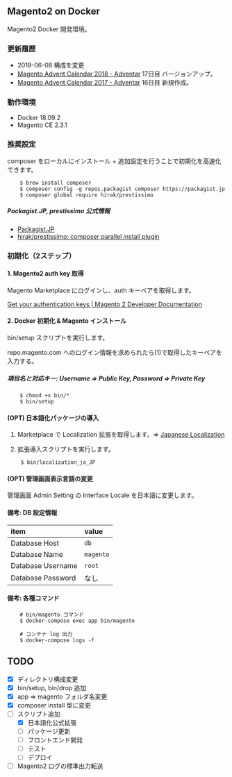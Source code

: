 ## Magento2 on Docker
Magento2 Docker 開発環境。

### 更新履歴
- 2019-06-08 構成を変更
- [Magento Advent Calendar 2018 - Adventar](https://adventar.org/calendars/3176) 17日目 バージョンアップ。
- [Magento Advent Calendar 2017 - Adventar](https://adventar.org/calendars/2349) 16日目 新規作成。

### 動作環境
- Docker 18.09.2
- Magento CE 2.3.1

### 推奨設定
composer をローカルにインストール + 追加設定を行うことで初期化を高速化できます。

        $ brew install composer
        $ composer config -g repos.packagist composer https://packagist.jp
        $ composer global require hirak/prestissimo

##### Packagist.JP, prestissimo 公式情報
- [Packagist.JP](https://packagist.jp/)
- [hirak/prestissimo: composer parallel install plugin](https://github.com/hirak/prestissimo)

### 初期化（2ステップ）
#### 1. Magento2 auth key 取得
Magento Marketplace にログインし、auth キーペアを取得します。

[Get your authentication keys | Magento 2 Developer Documentation](https://devdocs.magento.com/guides/v2.3/install-gde/prereq/connect-auth.html)

#### 2. Docker 初期化 & Magento インストール
bin/setup スクリプトを実行します。

repo.magento.com へのログイン情報を求められたら(1)で取得したキーペアを入力する。

##### 項目名と対応キー: Username => Public Key, Password => Private Key

        $ chmod +x bin/*
        $ bin/setup

#### (OPT) 日本語化パッケージの導入

1. Marketplace で Localization 拡張を取得します。=> [Japanese Localization](https://marketplace.magento.com/community-engineering-japan-common.html)
2. 拡張導入スクリプトを実行します。

        $ bin/localization_ja_JP

#### (OPT) 管理画面表示言語の変更
管理画面 Admin Setting の Interface Locale を日本語に変更します。

#### 備考: DB 設定情報

| item | value |
|:--|:--|
| Database Host | `db` |
| Database Name | `magento` |
| Database Username | `root` |
| Database Password | なし |

#### 備考: 各種コマンド

        # bin/magento コマンド
        $ docker-compose exec app bin/magento

        # コンテナ log 出力
        $ docker-compose logs -f

## TODO
- [x] ディレクトリ構成変更
- [x] bin/setup, bin/drop 追加
- [x] app => magento フォルダ名変更
- [x] composer install 型に変更
- [ ] スクリプト追加
    - [x] 日本語化公式拡張
    - [ ] パッケージ更新
    - [ ] フロントエンド開発
    - [ ] テスト
    - [ ] デプロイ
- [ ] Magento2 ログの標準出力転送